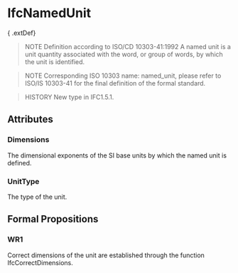 # IfcNamedUnit

{ .extDef}<!-- end of definition -->
> NOTE  Definition according to ISO/CD 10303-41:1992
> A named unit is a unit quantity associated with the word, or group of words, by which the unit is identified.

> NOTE  Corresponding ISO 10303 name: named_unit, please refer to ISO/IS 10303-41 for the final definition of the formal standard.

> HISTORY  New type in IFC1.5.1.

## Attributes

### Dimensions
The dimensional exponents of the SI base units by which the named unit is defined.

### UnitType
The type of the unit.

## Formal Propositions

### WR1
Correct dimensions of the unit are established through the function IfcCorrectDimensions.
